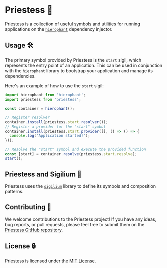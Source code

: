 # Priestess 👸

Priestess is a collection of useful symbols and utilities for running applications on the [`hierophant`](https://github.com/phantomaton-ai/hierophant#readme) dependency injector.

## Usage 🛠️

The primary symbol provided by Priestess is the `start` sigil, which represents the entry point of an application. This can be used in conjunction with the `hierophant` library to bootstrap your application and manage its dependencies.

Here's an example of how to use the `start` sigil:

```javascript
import hierophant from 'hierophant';
import priestess from 'priestess';

const container = hierophant();

// Register resolver
container.install(priestess.start.resolver());
// Register a provider for the "start" symbol
container.install(priestess.start.provider([], () => () => {
  console.log('Application started!');
}));

// Resolve the "start" symbol and execute the provided function
const [start] = container.resolve(priestess.start.resolve);
start();
```

## Priestess and Sigilium 🔮

Priestess uses the [`sigilium`](https://github.com/phantomaton-ai/sigilium#readme) library to define its symbols and composition patterns.

## Contributing 🦄

We welcome contributions to the Priestess project! If you have any ideas, bug reports, or pull requests, please feel free to submit them on the [Priestess GitHub repository](https://github.com/phantomaton-ai/priestess).

## License 🔒

Priestess is licensed under the [MIT License](LICENSE).